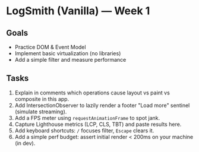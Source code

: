 # LogSmith (Vanilla) — Week 1

## Goals
- Practice DOM & Event Model
- Implement basic virtualization (no libraries)
- Add a simple filter and measure performance

## Tasks
1. Explain in comments which operations cause layout vs paint vs composite in this app.
2. Add IntersectionObserver to lazily render a footer "Load more" sentinel (simulate streaming).
3. Add a FPS meter using `requestAnimationFrame` to spot jank.
4. Capture Lighthouse metrics (LCP, CLS, TBT) and paste results here.
5. Add keyboard shortcuts: `/` focuses filter, `Escape` clears it.
6. Add a simple perf budget: assert initial render < 200ms on your machine (in dev).
